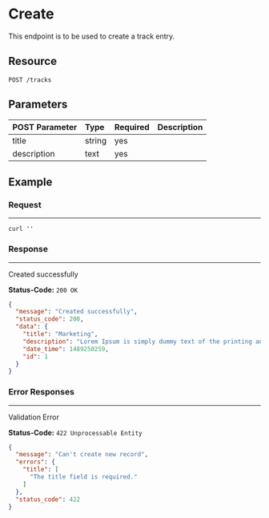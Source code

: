 # Create

This endpoint is to be used to create a track entry.

## Resource

```
POST /tracks
```

## Parameters

POST Parameter | Type   | Required | Description
:------------ | :----- | :------- | :----------
title         | string | yes      |
description   | text   | yes      |

## Example

### Request

--------------------------------------------------------------------------------

```curl
curl ''
```

### Response

--------------------------------------------------------------------------------
Created successfully

**Status-Code:** `200 OK`

```json
{
  "message": "Created successfully",
  "status_code": 200,
  "data": {
    "title": "Marketing",
    "description": "Lorem Ipsum is simply dummy text of the printing and typesetting industry. Lorem Ipsum has been the industry's standard dummy text ever since the 1500s, when an unknown printer took a galley of type and scrambled it to make a type specimen book.",
    "date_time": 1489250259,
    "id": 1
  }
}
```

### Error Responses

--------------------------------------------------------------------------------
Validation Error

**Status-Code:** `422 Unprocessable Entity`

```json
{
  "message": "Can't create new record",
  "errors": {
    "title": [
      "The title field is required."
    ]
  },
  "status_code": 422
}
```
